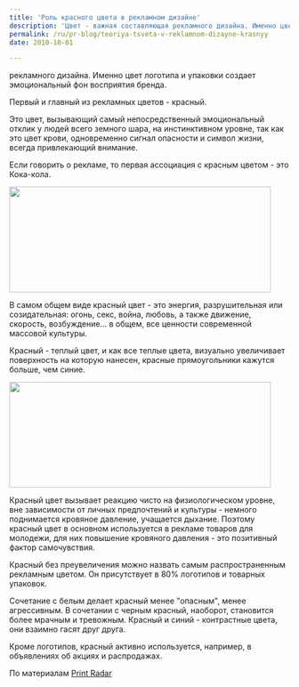 ```yaml
---
title: 'Роль красного цвета в рекламном дизайне'
description: 'Цвет - важная составляющая рекламного дизайна. Именно цвет логотипа и упаковки создает эмоциональный фон восприятия бренда. Первый и главный из рекламных цветов - красный.'
permalink: /ru/pr-blog/teoriya-tsveta-v-reklamnom-dizayne-krasnyy
date: 2010-10-01

---
```


рекламного дизайна. Именно цвет логотипа и упаковки создает эмоциональный фон восприятия бренда.

Первый и главный из рекламных цветов - красный.

Это цвет, вызывающий самый непосредственный эмоциональный отклик у людей всего земного шара, на инстинктивном уровне, так как это цвет крови, одновременно сигнал опасности и символ жизни, всегда привлекающий внимание.

Если говорить о рекламе, то первая ассоциация с красным цветом - это Кока-кола.

<img src="{{ site.assets }}/upload/red-color-example-01.jpg" alt="" class="post__img" width="470" height="190">

В самом общем виде красный цвет - это энергия, разрушительная или созидательная: огонь, секс, война, любовь, а также движение, скорость, возбуждение... в общем, все ценности современной массовой культуры.

Красный  - теплый цвет, и как все теплые цвета, визуально увеличивает поверхность на которую нанесен, красные прямоугольники кажутся больше, чем синие.

<span class="inline inline-left"><img src="{{ site.assets }}/upload/red-color-example-02.jpg" alt="" class="post__img" width="470" height="190"></span>

Красный цвет вызывает реакцию чисто на физиологическом уровне, вне зависимости от личных предпочтений и культуры - немного поднимается кровяное давление, учащается дыхание. Поэтому красный цвет в основном используется в рекламе товаров для молодежи, для них повышение кровяного давления  - это позитивный фактор самочувствия.

Красный без преувеличения можно назвать самым распространенным рекламным цветом. Он присутствует в 80% логотипов и товарных упаковок.

Сочетание с белым делает красный менее "опасным", менее агрессивным. В сочетании с черным красный, наоборот, становится более мрачным и тревожным. Красный и  синий - контрастные цвета, они взаимно гасят друг друга.

Кроме логотипов, красный активно используется, например, в объявлениях об акциях и распродажах.

По материалам <a href="http://www.printradar.com/2009/12/03/color-theories-in-advertising-design-1-red-color/">Print Radar</a>

